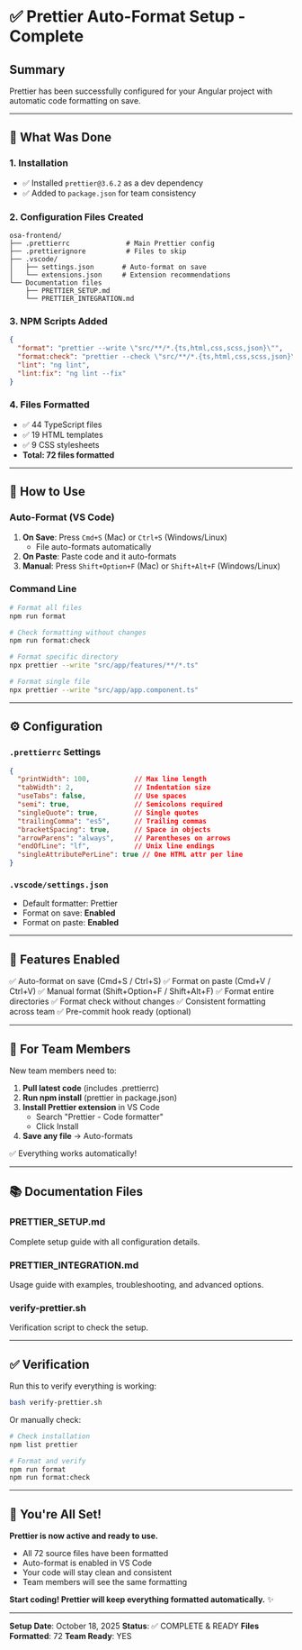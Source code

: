 # ✅ Prettier Auto-Format Setup - Complete

## Summary

Prettier has been successfully configured for your Angular project with automatic code formatting on save.

---

## 🎯 What Was Done

### 1. Installation
- ✅ Installed `prettier@3.6.2` as a dev dependency
- ✅ Added to `package.json` for team consistency

### 2. Configuration Files Created
```
osa-frontend/
├── .prettierrc              # Main Prettier config
├── .prettierignore          # Files to skip
├── .vscode/
│   ├── settings.json       # Auto-format on save
│   └── extensions.json     # Extension recommendations
└── Documentation files
    ├── PRETTIER_SETUP.md
    └── PRETTIER_INTEGRATION.md
```

### 3. NPM Scripts Added
```json
{
  "format": "prettier --write \"src/**/*.{ts,html,css,scss,json}\"",
  "format:check": "prettier --check \"src/**/*.{ts,html,css,scss,json}\"",
  "lint": "ng lint",
  "lint:fix": "ng lint --fix"
}
```

### 4. Files Formatted
- ✅ 44 TypeScript files
- ✅ 19 HTML templates  
- ✅ 9 CSS stylesheets
- **Total: 72 files formatted**

---

## 🚀 How to Use

### Auto-Format (VS Code)
1. **On Save**: Press `Cmd+S` (Mac) or `Ctrl+S` (Windows/Linux)
   - File auto-formats automatically
2. **On Paste**: Paste code and it auto-formats
3. **Manual**: Press `Shift+Option+F` (Mac) or `Shift+Alt+F` (Windows/Linux)

### Command Line

```bash
# Format all files
npm run format

# Check formatting without changes
npm run format:check

# Format specific directory
npx prettier --write "src/app/features/**/*.ts"

# Format single file
npx prettier --write "src/app/app.component.ts"
```

---

## ⚙️ Configuration

### `.prettierrc` Settings
```json
{
  "printWidth": 100,           // Max line length
  "tabWidth": 2,               // Indentation size
  "useTabs": false,            // Use spaces
  "semi": true,                // Semicolons required
  "singleQuote": true,         // Single quotes
  "trailingComma": "es5",      // Trailing commas
  "bracketSpacing": true,      // Space in objects
  "arrowParens": "always",     // Parentheses on arrows
  "endOfLine": "lf",           // Unix line endings
  "singleAttributePerLine": true // One HTML attr per line
}
```

### `.vscode/settings.json`
- Default formatter: Prettier
- Format on save: **Enabled**
- Format on paste: **Enabled**

---

## 🎯 Features Enabled

✅ Auto-format on save (Cmd+S / Ctrl+S)
✅ Format on paste (Cmd+V / Ctrl+V)
✅ Manual format (Shift+Option+F / Shift+Alt+F)
✅ Format entire directories
✅ Format check without changes
✅ Consistent formatting across team
✅ Pre-commit hook ready (optional)

---

## 👥 For Team Members

New team members need to:

1. **Pull latest code** (includes .prettierrc)
2. **Run npm install** (prettier in package.json)
3. **Install Prettier extension** in VS Code
   - Search "Prettier - Code formatter"
   - Click Install
4. **Save any file** → Auto-formats

✅ Everything works automatically!

---

## 📚 Documentation Files

### PRETTIER_SETUP.md
Complete setup guide with all configuration details.

### PRETTIER_INTEGRATION.md
Usage guide with examples, troubleshooting, and advanced options.

### verify-prettier.sh
Verification script to check the setup.

---

## ✅ Verification

Run this to verify everything is working:

```bash
bash verify-prettier.sh
```

Or manually check:
```bash
# Check installation
npm list prettier

# Format and verify
npm run format
npm run format:check
```

---

## 🎉 You're All Set!

**Prettier is now active and ready to use.**

- All 72 source files have been formatted
- Auto-format is enabled in VS Code
- Your code will stay clean and consistent
- Team members will see the same formatting

**Start coding! Prettier will keep everything formatted automatically.** ✨

---

**Setup Date**: October 18, 2025
**Status**: ✅ COMPLETE & READY
**Files Formatted**: 72
**Team Ready**: YES
